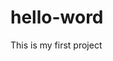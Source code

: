 # hello-word
This is my first project
<?php
class user{
  publics function addpersona(){
    return true;
  }
}
